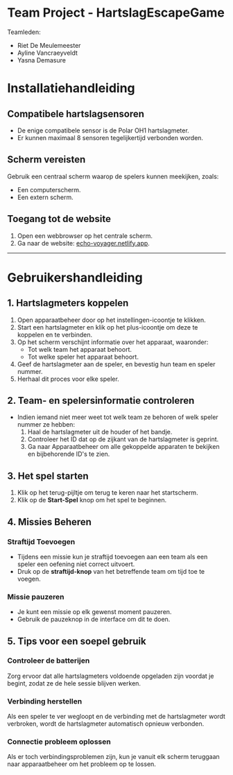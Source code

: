 # Team Project - HartslagEscapeGame
Teamleden:
- Riet De Meulemeester
- Ayline Vancraeyveldt
- Yasna Demasure

# Installatiehandleiding

## Compatibele hartslagsensoren

- De enige compatibele sensor is de Polar OH1 hartslagmeter.
- Er kunnen maximaal 8 sensoren tegelijkertijd verbonden worden.

## Scherm vereisten

Gebruik een centraal scherm waarop de spelers kunnen meekijken, zoals:

- Een computerscherm.
- Een extern scherm.

## Toegang tot de website

1. Open een webbrowser op het centrale scherm.
2. Ga naar de website: [echo-voyager.netlify.app](https://echo-voyager.netlify.app).

---

# Gebruikershandleiding

## 1. Hartslagmeters koppelen

1. Open apparaatbeheer door op het instellingen-icoontje te klikken.
2. Start een hartslagmeter en klik op het plus-icoontje om deze te koppelen en te verbinden.
3. Op het scherm verschijnt informatie over het apparaat, waaronder:
   - Tot welk team het apparaat behoort.
   - Tot welke speler het apparaat behoort.
4. Geef de hartslagmeter aan de speler, en bevestig hun team en speler nummer.
5. Herhaal dit proces voor elke speler.

## 2. Team- en spelersinformatie controleren

- Indien iemand niet meer weet tot welk team ze behoren of welk speler nummer ze hebben:
  1. Haal de hartslagmeter uit de houder of het bandje.
  2. Controleer het ID dat op de zijkant van de hartslagmeter is geprint.
  3. Ga naar Apparaatbeheer om alle gekoppelde apparaten te bekijken en bijbehorende ID's te zien.

## 3. Het spel starten

1. Klik op het terug-pijltje om terug te keren naar het startscherm.
2. Klik op de **Start-Spel** knop om het spel te beginnen.

## 4. Missies Beheren

### Straftijd Toevoegen

- Tijdens een missie kun je straftijd toevoegen aan een team als een speler een oefening niet correct uitvoert.
- Druk op de **straftijd-knop** van het betreffende team om tijd toe te voegen.

### Missie pauzeren

- Je kunt een missie op elk gewenst moment pauzeren.
- Gebruik de pauzeknop in de interface om dit te doen.

## 5. Tips voor een soepel gebruik

### Controleer de batterijen

Zorg ervoor dat alle hartslagmeters voldoende opgeladen zijn voordat je begint, zodat ze de hele sessie blijven werken.

### Verbinding herstellen

Als een speler te ver wegloopt en de verbinding met de hartslagmeter wordt verbroken, wordt de hartslagmeter automatisch opnieuw verbonden.

### Connectie probleem oplossen

Als er toch verbindingsproblemen zijn, kun je vanuit elk scherm teruggaan naar apparaatbeheer om het probleem op te lossen.
